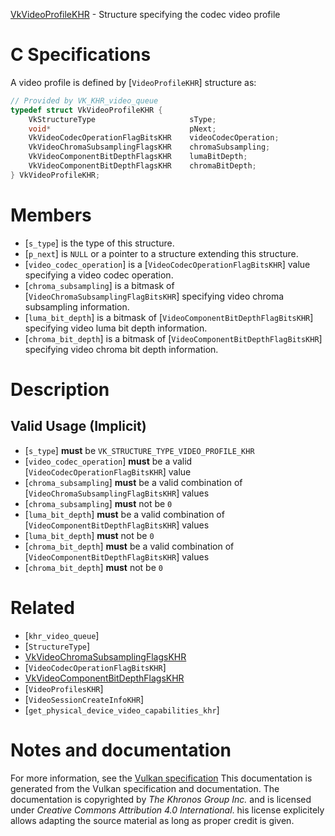 [VkVideoProfileKHR](https://www.khronos.org/registry/vulkan/specs/1.3-extensions/man/html/VkVideoProfileKHR.html) - Structure specifying the codec video profile

# C Specifications
A video profile is defined by [`VideoProfileKHR`] structure as:
```c
// Provided by VK_KHR_video_queue
typedef struct VkVideoProfileKHR {
    VkStructureType                     sType;
    void*                               pNext;
    VkVideoCodecOperationFlagBitsKHR    videoCodecOperation;
    VkVideoChromaSubsamplingFlagsKHR    chromaSubsampling;
    VkVideoComponentBitDepthFlagsKHR    lumaBitDepth;
    VkVideoComponentBitDepthFlagsKHR    chromaBitDepth;
} VkVideoProfileKHR;
```

# Members
- [`s_type`] is the type of this structure.
- [`p_next`] is `NULL` or a pointer to a structure extending this structure.
- [`video_codec_operation`] is a [`VideoCodecOperationFlagBitsKHR`] value specifying a video codec operation.
- [`chroma_subsampling`] is a bitmask of [`VideoChromaSubsamplingFlagBitsKHR`] specifying video chroma subsampling information.
- [`luma_bit_depth`] is a bitmask of [`VideoComponentBitDepthFlagBitsKHR`] specifying video luma bit depth information.
- [`chroma_bit_depth`] is a bitmask of [`VideoComponentBitDepthFlagBitsKHR`] specifying video chroma bit depth information.

# Description
## Valid Usage (Implicit)
-  [`s_type`] **must**  be `VK_STRUCTURE_TYPE_VIDEO_PROFILE_KHR`
-  [`video_codec_operation`] **must**  be a valid [`VideoCodecOperationFlagBitsKHR`] value
-  [`chroma_subsampling`] **must**  be a valid combination of [`VideoChromaSubsamplingFlagBitsKHR`] values
-  [`chroma_subsampling`] **must**  not be `0`
-  [`luma_bit_depth`] **must**  be a valid combination of [`VideoComponentBitDepthFlagBitsKHR`] values
-  [`luma_bit_depth`] **must**  not be `0`
-  [`chroma_bit_depth`] **must**  be a valid combination of [`VideoComponentBitDepthFlagBitsKHR`] values
-  [`chroma_bit_depth`] **must**  not be `0`

# Related
- [`khr_video_queue`]
- [`StructureType`]
- [VkVideoChromaSubsamplingFlagsKHR]()
- [`VideoCodecOperationFlagBitsKHR`]
- [VkVideoComponentBitDepthFlagsKHR]()
- [`VideoProfilesKHR`]
- [`VideoSessionCreateInfoKHR`]
- [`get_physical_device_video_capabilities_khr`]

# Notes and documentation
For more information, see the [Vulkan specification](https://www.khronos.org/registry/vulkan/specs/1.3-extensions/html/vkspec.html)
This documentation is generated from the Vulkan specification and documentation.
The documentation is copyrighted by *The Khronos Group Inc.* and is licensed under *Creative Commons Attribution 4.0 International*.
his license explicitely allows adapting the source material as long as proper credit is given.
        